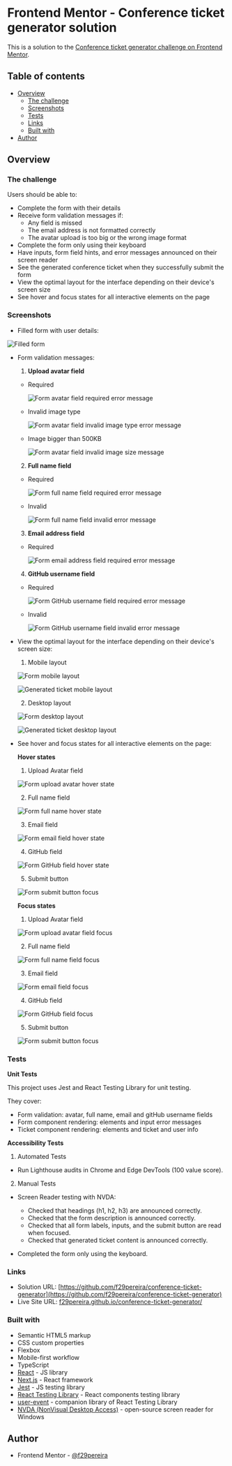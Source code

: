 # Frontend Mentor - Conference ticket generator solution

This is a solution to the [Conference ticket generator challenge on Frontend Mentor](https://www.frontendmentor.io/challenges/conference-ticket-generator-oq5gFIU12w).

## Table of contents

- [Overview](#overview)
  - [The challenge](#the-challenge)
  - [Screenshots](#screenshots)
  - [Tests](#tests)
  - [Links](#links)
  - [Built with](#built-with)
- [Author](#author)

## Overview

### The challenge

Users should be able to:

- Complete the form with their details
- Receive form validation messages if:
  - Any field is missed
  - The email address is not formatted correctly
  - The avatar upload is too big or the wrong image format
- Complete the form only using their keyboard
- Have inputs, form field hints, and error messages announced on their screen reader
- See the generated conference ticket when they successfully submit the form
- View the optimal layout for the interface depending on their device's screen size
- See hover and focus states for all interactive elements on the page

### Screenshots

- Filled form with user details:

![Filled form](public/images/readme/filled_form.png)

- Form validation messages:

  1. **Upload avatar field**

  - Required

    ![Form avatar field required error message](public/images/readme/error/avatar/required.png)

  - Invalid image type

    ![Form avatar field invalid image type error message](public/images/readme/error/avatar/wrong_type.png)

  - Image bigger than 500KB

    ![Form avatar field invalid image size message](public/images/readme/error/avatar/large_image.png)

  2. **Full name field**

  - Required

    ![Form full name field required error message](public/images/readme/error/fullName/required.png)

  - Invalid

    ![Form full name field invalid error message](public/images/readme/error/fullName/invalid.png)

  3. **Email address field**

  - Required

    ![Form email address field required error message](public/images/readme/error/email/required.png)

  4. **GitHub username field**

  - Required

    ![Form GitHub username field required error message](public/images/readme/error/gitHub/required.png)

  - Invalid

    ![Form GitHub username field invalid error message](public/images/readme/error/gitHub/invalid.png)

- View the optimal layout for the interface depending on their device's screen size:

  1. Mobile layout

  ![Form mobile layout](public/images/readme/layout/form_mobile.png)

  ![Generated ticket mobile layout](public/images/readme/layout/ticket_mobile.png)

  2. Desktop layout

  ![Form desktop layout](public/images/readme/layout/form_desktop.png)

  ![Generated ticket desktop layout](public/images/readme/layout/ticket_desktop.png)

- See hover and focus states for all interactive elements on the page:

  **Hover states**

  1. Upload Avatar field

  ![Form upload avatar hover state](public/images/readme/hover/avatar.png)

  2. Full name field

  ![Form full name hover state](public/images/readme/hover/full_name.png)

  3. Email field

  ![Form email field hover state](public/images/readme/hover/email.png)

  4. GitHub field

  ![Form GitHub field hover state](public/images/readme/hover/gitHub.png)

  5. Submit button

  ![Form submit button focus](public/images/readme/hover/button.png)

  **Focus states**

  1. Upload Avatar field

  ![Form upload avatar field focus](public/images/readme/focus/avatar.png)

  2. Full name field

  ![Form full name field focus](public/images/readme/focus/full_name.png)

  3. Email field

  ![Form email field focus](public/images/readme/focus/email.png)

  4. GitHub field

  ![Form GitHub field focus](public/images/readme/focus/gitHub.png)

  5. Submit button

  ![Form submit button focus](public/images/readme/focus/button.png)

### Tests

**Unit Tests**

This project uses Jest and React Testing Library for unit testing.

They cover:

- Form validation: avatar, full name, email and gitHub username fields
- Form component rendering: elements and input error messages
- Ticket component rendering: elements and ticket and user info

**Accessibility Tests**

1. Automated Tests

- Run Lighthouse audits in Chrome and Edge DevTools (100 value score).

2. Manual Tests

- Screen Reader testing with NVDA:

  - Checked that headings (h1, h2, h3) are announced correctly.
  - Checked that the form description is announced correctly.
  - Checked that all form labels, inputs, and the submit button are read when focused.
  - Checked that generated ticket content is announced correctly.

- Completed the form only using the keyboard.

### Links

- Solution URL: [https://github.com/f29pereira/conference-ticket-generator](https://github.com/f29pereira/conference-ticket-generator)
- Live Site URL: [f29pereira.github.io/conference-ticket-generator/](f29pereira.github.io/conference-ticket-generator/)

### Built with

- Semantic HTML5 markup
- CSS custom properties
- Flexbox
- Mobile-first workflow
- TypeScript
- [React](https://reactjs.org/) - JS library
- [Next.js](https://nextjs.org/) - React framework
- [Jest](https://jestjs.io/) - JS testing library
- [React Testing Library](https://testing-library.com/) - React components testing library
- [user-event](https://www.npmjs.com/package/@testing-library/user-event) - companion library of React Testing Library
- [NVDA (NonVisual Desktop Access)](https://www.nvaccess.org/) - open-source screen reader for Windows

## Author

- Frontend Mentor - [@f29pereira](https://www.frontendmentor.io/profile/f29pereira)
